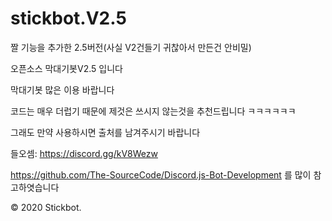 # stickbot.V2.5
짤 기능을 추가한 2.5버전(사실 V2건들기 귀찮아서 만든건 안비밀)


오픈소스 막대기봇V2.5 입니다

막대기봇 많은 이용 바랍니다

코드는 매우 더럽기 때문에 제것은 쓰시지 않는것을 추천드립니다 ㅋㅋㅋㅋㅋㅋ

그래도 만약 사용하시면 출처를 남겨주시기 바랍니다

들오셈: https://discord.gg/kV8Wezw

https://github.com/The-SourceCode/Discord.js-Bot-Development 를 많이 참고하엿습니다

© 2020 Stickbot.
